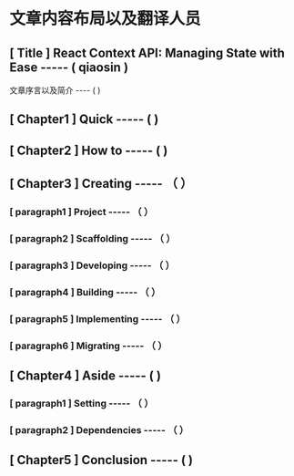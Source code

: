 # 文章内容布局以及翻译人员

## [ Title ] React Context API: Managing State with Ease ----- ( qiaosin )

文章序言以及简介 ---- (  )

## [ Chapter1 ] Quick  ----- (  )

## [ Chapter2 ] How to  ----- (  )

## [ Chapter3 ] Creating ----- （  ）

### [  paragraph1 ] Project ----- （  ）

### [  paragraph2 ] Scaffolding ----- （  ）

### [  paragraph3 ] Developing ----- （  ）

### [  paragraph4 ] Building ----- （  ）

### [  paragraph5 ] Implementing ----- （  ）

### [  paragraph6 ] Migrating ----- （  ）

## [ Chapter4 ] Aside ----- (  )

### [  paragraph1 ] Setting ----- （  ）

### [  paragraph2 ] Dependencies ----- （  ）

## [ Chapter5 ] Conclusion ----- (  )

